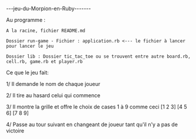 ---jeu-du-Morpion-en-Ruby-------


Au programme :

    A la racine, fichier README.md

    Dossier run-game - Fichier : application.rb <--- le fichier à lancer pour lancer le jeu

    Dossier lib : Dossier tic_tac_toe ou se trouvent entre autre board.rb, cell.rb, game.rb et player.rb


Ce que le jeu fait:

1/ Il demande le nom de chaque joueur

2/ Il tire au hasard celui qui commence

3/ Il montre la grille et offre le choix de cases 1 à 9 comme ceci [1 2 3]
                                                                   [4 5 6]
                                                                   [7 8 9]

4/ Passe au tour suivant en changeant de joueur tant qu'il n'y a pas de victoire
